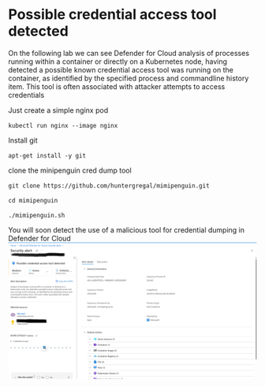 # Possible credential access tool detected

On the following lab we can see Defender for Cloud analysis of processes running within a container or directly on a Kubernetes node, having detected a possible known credential access tool was running on the container, as identified by the specified process and commandline history item. This tool is often associated with attacker attempts to access credentials

Just create a simple nginx pod

```
kubectl run nginx --image nginx
```

Install git

```
apt-get install -y git
```

clone the minipenguin cred dump tool
```
git clone https://github.com/huntergregal/mimipenguin.git
```

```
cd mimipenguin
```
```
./mimipenguin.sh
```

You will soon detect the use of a malicious tool for credential dumping in Defender for Cloud
![credential-dumping](/images/credential-dump.png)

